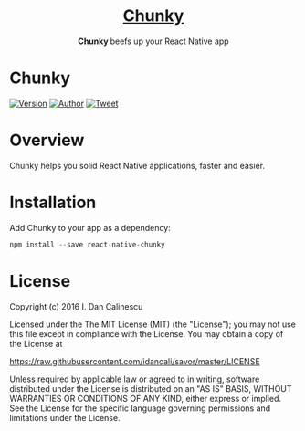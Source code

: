 <p align="center">
  <a href="https://github.com/idancali/react-native-chunky">
    <h1 align="center"> Chunky </h1>
  </a>
  <p align="center"> <b> Chunky </b> beefs up your React Native app </p>
</p>

# Chunky

[![Version](https://img.shields.io/npm/v/react-native-chunky.svg)](https://www.npmjs.com/package/react-native-chunky)
[![Author](https://img.shields.io/badge/say%20hi-%40idancali-green.svg)](https://twitter.com/idancali)
[![Tweet](https://img.shields.io/twitter/url/http/shields.io.svg?style=social)](https://twitter.com/intent/tweet?url=https%3A%2F%2Fgithub.com%2Fidancali)

# Overview

Chunky helps you solid React Native applications, faster and easier.

# Installation

Add Chunky to your app as a dependency:

```javascript
npm install --save react-native-chunky
```

# License

Copyright (c) 2016 I. Dan Calinescu

 Licensed under the The MIT License (MIT) (the "License");
 you may not use this file except in compliance with the License.
 You may obtain a copy of the License at

 https://raw.githubusercontent.com/idancali/savor/master/LICENSE

 Unless required by applicable law or agreed to in writing, software
 distributed under the License is distributed on an "AS IS" BASIS,
 WITHOUT WARRANTIES OR CONDITIONS OF ANY KIND, either express or implied.
 See the License for the specific language governing permissions and
 limitations under the License.
